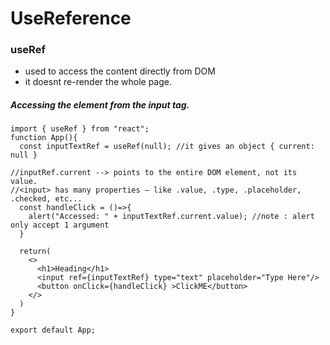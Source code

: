 # UseReference

### useRef
- used to access the content directly from DOM
- it doesnt re-render the whole page.

##### Accessing the element from the input tag.
```
import { useRef } from "react";
function App(){
  const inputTextRef = useRef(null); //it gives an object { current: null }

//inputRef.current --> points to the entire DOM element, not its value.
//<input> has many properties — like .value, .type, .placeholder, .checked, etc...
  const handleClick = ()=>{
    alert("Accessed: " + inputTextRef.current.value); //note : alert only accept 1 argument
  }

  return(
    <>
      <h1>Heading</h1>
      <input ref={inputTextRef} type="text" placeholder="Type Here"/> 
      <button onClick={handleClick} >ClickME</button>
    </>
  )
}

export default App;
```
